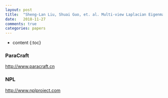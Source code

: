 ```yaml
---
layout: post
title:  "Sheng-Lan Liu, Shuai Guo, et. al. Multi-view Laplacian Eigenmaps Based on Bag-of-Neighbors For RGB-D Human Emotion Recognition. Information Science 2018."
date:   2018-11-27
comments: true
categories: papers
---
```


* content
{:toc}

### ParaCraft
http://www.paracraft.cn

### NPL
http://www.nplproject.com
